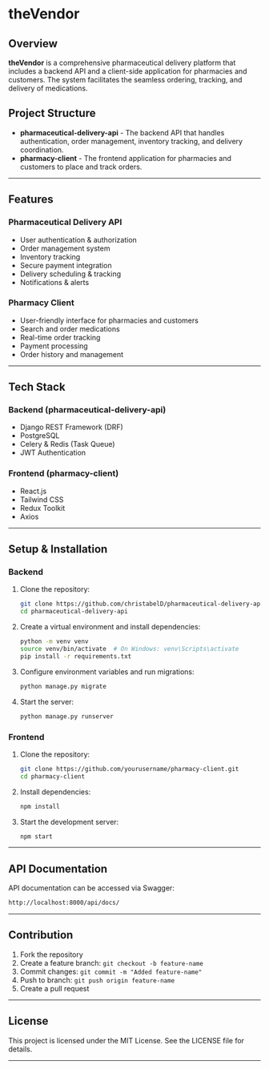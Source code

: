 # theVendor

## Overview
**theVendor** is a comprehensive pharmaceutical delivery platform that includes a backend API and a client-side application for pharmacies and customers. The system facilitates the seamless ordering, tracking, and delivery of medications.

## Project Structure
- **pharmaceutical-delivery-api** - The backend API that handles authentication, order management, inventory tracking, and delivery coordination.
- **pharmacy-client** - The frontend application for pharmacies and customers to place and track orders.

---

## Features
### **Pharmaceutical Delivery API**
- User authentication & authorization
- Order management system
- Inventory tracking
- Secure payment integration
- Delivery scheduling & tracking
- Notifications & alerts

### **Pharmacy Client**
- User-friendly interface for pharmacies and customers
- Search and order medications
- Real-time order tracking
- Payment processing
- Order history and management

---

## Tech Stack
### **Backend (pharmaceutical-delivery-api)**
- Django REST Framework (DRF)
- PostgreSQL
- Celery & Redis (Task Queue)
- JWT Authentication

### **Frontend (pharmacy-client)**
- React.js
- Tailwind CSS
- Redux Toolkit
- Axios

---

## Setup & Installation
### **Backend**
1. Clone the repository:
   ```sh
   git clone https://github.com/christabelD/pharmaceutical-delivery-api.git
   cd pharmaceutical-delivery-api
   ```
2. Create a virtual environment and install dependencies:
   ```sh
   python -m venv venv
   source venv/bin/activate  # On Windows: venv\Scripts\activate
   pip install -r requirements.txt
   ```
3. Configure environment variables and run migrations:
   ```sh
   python manage.py migrate
   ```
4. Start the server:
   ```sh
   python manage.py runserver
   ```

### **Frontend**
1. Clone the repository:
   ```sh
   git clone https://github.com/yourusername/pharmacy-client.git
   cd pharmacy-client
   ```
2. Install dependencies:
   ```sh
   npm install
   ```
3. Start the development server:
   ```sh
   npm start
   ```

---

## API Documentation
API documentation can be accessed via Swagger:
```sh
http://localhost:8000/api/docs/
```

---

## Contribution
1. Fork the repository
2. Create a feature branch: `git checkout -b feature-name`
3. Commit changes: `git commit -m "Added feature-name"`
4. Push to branch: `git push origin feature-name`
5. Create a pull request

---

## License
This project is licensed under the MIT License. See the LICENSE file for details.

---

